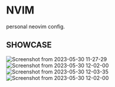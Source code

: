 # NVIM
personal neovim config.

## SHOWCASE
![Screenshot from 2023-05-30 11-27-29](https://github.com/ezerinz/nvim/assets/100193740/af7e8ed5-4b28-426c-9c43-c2396b4d1e21)
![Screenshot from 2023-05-30 12-02-00](https://github.com/ezerinz/nvim/assets/100193740/ddd62cbf-5e25-41a8-8059-52417683a34a)
![Screenshot from 2023-05-30 12-03-35](https://github.com/ezerinz/nvim/assets/100193740/a41dcb8f-1617-40b8-9b67-9e4c1e383e90)
![Screenshot from 2023-05-30 12-02-00](https://github.com/ezerinz/nvim/assets/100193740/c206980e-328f-46a4-a4ce-5c26d426c613)
